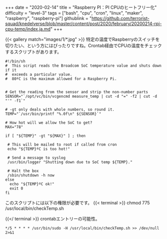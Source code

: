 +++
date = "2020-02-14"
title = "Raspberry PI：PI CPUのヒートフリー化"
difficulty = "level-3"
tags = ["bash", "cpu", "cron", "linux", "maker", "raspberry", "raspberry-pi"]
githublink = "https://github.com/terrorist-squad/knedelverse/blob/master/content/post/2020/february/20200214-rpi-cpu-temp/index.ja.md"
+++

{{< gallery match="images/1/*.jpg" >}}
特定の温度でRaspberryのスイッチを切りたい、という方にはぴったりですね。Crontab経由でCPUの温度をチェックするスクリプトがあります。
```
#!/bin/sh
#  This script reads the Broadcom SoC temperature value and shuts down if it
#  exceeds a particular value.
#  80ºC is the maximum allowed for a Raspberry Pi.


# Get the reading from the sensor and strip the non-number parts
SENSOR="`/opt/vc/bin/vcgencmd measure_temp | cut -d "=" -f2 | cut -d "'" -f1`"

# -gt only deals with whole numbers, so round it.
TEMP="`/usr/bin/printf "%.0f\n" ${SENSOR}`"

# How hot will we allow the SoC to get?
MAX="78"

if [ "${TEMP}" -gt "${MAX}" ] ; then

 # This will be mailed to root if called from cron
 echo "${TEMP}ºC is too hot!"

 # Send a message to syslog
 /usr/bin/logger "Shutting down due to SoC temp ${TEMP}."

 # Halt the box
 /sbin/shutdown -h now
else
  echo "${TEMP}ºC ok!"
  exit 0
fi

```
このスクリプトには以下の権限が必要です。
{{< terminal >}}
chmod 775 /usr/local/bin/checkTemp.sh

{{</ terminal >}}
crontabエントリーの可能性。
```
*/5 * * * * /usr/bin/sudo -H /usr/local/bin/checkTemp.sh >> /dev/null 2>&1

```